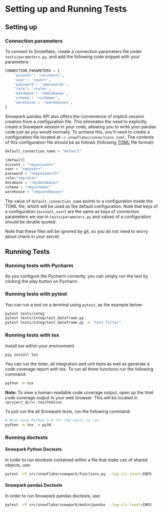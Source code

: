 # Setting up and Running Tests

## Setting up
### Connection parameters

To connect to Snowflake, create a connection parameters file under `tests/parameters.py`, and add the
following code snippet with your parameters:
```python
CONNECTION_PARAMETERS = {
    'account': '<account>',
    'user': '<user>',
    'password': '<password>',
    'role': '<role>',
    'database': '<database>',
    'schema': '<schema>',
    'warehouse': '<warehouse>',
}
```
Snowpark pandas API also offers the convenience of implicit session creation from a configuration file.
This eliminates the need to explicitly create a Snowpark session in your code, allowing you to write your pandas code just as you would normally.
To achieve this, you'll need to create a configuration file located at `~/.snowflake/connections.toml`. The contents of this configuration file should be as follows (following [TOML](https://toml.io/en/) file format):

```python
default_connection_name = "default"

[default]
account = "<myaccount>"
user = "<myuser>"
password = "<mypassword>"
role="<myrole>"
database = "<mydatabase>"
schema = "<myschema>"
warehouse = "<mywarehouse>"
```

The value of `default_connection_name` points to a configuration inside the TOML file, which will be used as the default configuration.
Note that keys of a configuration (`account`, `user`) are the same as keys of connection parameters we use in `tests/parameters.py` and values of a configuration should be double quoted.

Note that these files will be ignored by git, so you do not need to worry about check in your secret.

## Running Tests

### Running tests with Pycharm

As you configure the Pycharm correctly, you can simply run the test by clicking the play button on
Pycharm.

### Running tests with pytest

You can run a test on a terminal using `pytest`, as the example below:
``` bash
pytest tests/integ
pytest tests/integ/test_dataframe.py
pytest tests/integ/test_dataframe.py -k "test_filter"
```

### Running tests with tox

Install tox within your environment
```bash
pip install tox
```
You can run the linter, all integration and unit tests as well as generate a code coverage report
with tox. To run all three functions run the following command:
```bash
python -m tox
```
**Note:** To view a human-readable code coverage output, open up the html code coverage output in
your web browser. This will be located in `<project_dir>/.tox/htmlcov`

To just run the all Snowpark tests, run the following command:
```bash
# Must have Python 3.8 for the tests to run
python -m tox -e py38
```
### Running doctests

#### Snowpark Python Doctests
In order to run doctests contained within a file that make use of shared objects, use:
```bash
pytest -rP src/snowflake/snowpark/functions.py --log-cli-level=INFO
```

#### Snowpark pandas Doctests
In order to run Snowpark pandas doctests, use:

```bash
pytest -rP src/snowflake/snowpark/modin/pandas --log-cli-level=INFO
```
